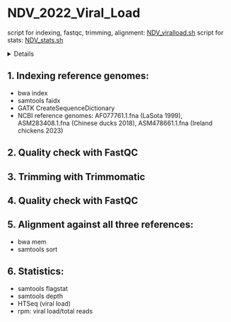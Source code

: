 # NDV_2022_Viral_Load
script for indexing, fastqc, trimming, alignment: <a href="NDV_viralload.sh">NDV_viralload.sh</a>
script for stats: <a href="NDV_stats.sh">NDV_stats.sh</a>
<details>
  <ul>
    <li>SPF chickens, inoculated with NDV, samples taken after 12, 24, 48 hours, from Harderian gland, trachea, spleen, cecal tonsils</li>
    <li>NCBI virus reference genomes: AF077761.1.fna (LaSota 1999), ASM283408.1.fna (Chinese ducks 2018), ASM478661.1.fna (Ireland chickens 2023)</li>
    <li>positive control: LaSota sequences from Kyriakis lab</li>
  </ul>
</details>

## 1. Indexing reference genomes: 
<ul>
    <li>bwa index</li> 
    <li>samtools faidx</li>
    <li>GATK CreateSequenceDictionary</li>
    <li>NCBI reference genomes: AF077761.1.fna (LaSota 1999), ASM283408.1.fna (Chinese ducks 2018), ASM478661.1.fna (Ireland chickens 2023)</li></ul>

## 2. Quality check with FastQC
  
## 3. Trimming with Trimmomatic

## 4. Quality check with FastQC
  
## 5. Alignment against all three references: 
<ul>
    <li>bwa mem</li>
    <li>samtools sort</li></ul>
    
## 6. Statistics: 
<ul>
    <li>samtools flagstat</li>
    <li>samtools depth</li>
    <li>HTSeq (viral load)</li>
    <li>rpm: viral load/total reads</li></ul>
